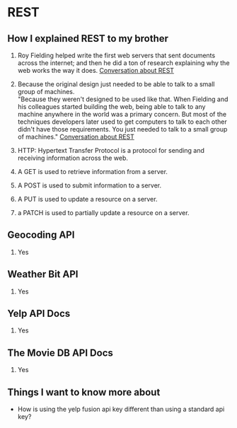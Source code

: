 # REST  

## How I explained REST to my brother  

1. Roy Fielding helped write the first web servers that sent documents across the internet; and then he did a ton of research explaining why the web works the way it does. [Conversation about REST](https://gist.github.com/brookr/5977550)  

2. Because the original design just needed to be able to talk to a small group of machines.  
"Because they weren't designed to be used like that. When Fielding and his colleagues started building the web, being able to talk to any machine anywhere in the world was a primary concern. But most of the techniques developers later used to get computers to talk to each other didn't have those requirements. You just needed to talk to a small group of machines." [Conversation about REST](https://gist.github.com/brookr/5977550)  

3. HTTP: Hypertext Transfer Protocol is a protocol for sending and receiving information across the web.  

4. A GET is used to retrieve information from a server.  

5. A POST is used to submit information to a server.  

6. A PUT is used to update a resource on a server.  

7. a PATCH is used to partially update a resource on a server.

## Geocoding API  

1. Yes  

## Weather Bit API  

1. Yes  

## Yelp API Docs  

1. Yes  

## The Movie DB API Docs  

1. Yes  

## Things I want to know more about  

- How is using the yelp fusion api key different than using a standard api key?
